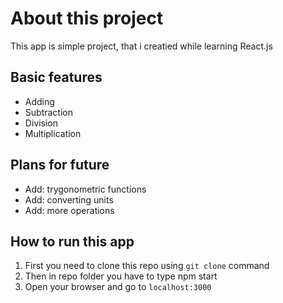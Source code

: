# About this project

This app is simple project, that i creatied while learning React.js

## Basic features

 - Adding 
 - Subtraction
 - Division
 - Multiplication

 ## Plans for future
  - Add: trygonometric functions
  - Add: converting units
  - Add: more operations

## How to run this app
1. First you need to clone this repo using `git clone` command
2. Then in repo folder you have to type npm start
3. Open your browser and go to `localhost:3000`
